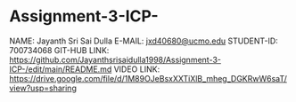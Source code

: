 # Assignment-3-ICP-
NAME: Jayanth Sri Sai Dulla 
E-MAIL: jxd40680@ucmo.edu 
STUDENT-ID: 700734068 
GIT-HUB LINK: https://github.com/Jayanthsrisaidulla1998/Assignment-3-ICP-/edit/main/README.md
VIDEO LINK: https://drive.google.com/file/d/1M89OJeBsxXXTiXlB_mheg_DGKRwW6saT/view?usp=sharing
